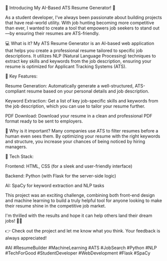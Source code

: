 🚀 Introducing My AI-Based ATS Resume Generator! 🚀

As a student developer, I've always been passionate about building projects that have real-world utility. With job hunting becoming more competitive than ever, I wanted to create a tool that empowers job seekers to stand out—by ensuring their resumes are ATS-friendly.

💻 What is it?
My ATS Resume Generator is an AI-based web application that helps you create a professional resume tailored to specific job descriptions. It utilizes NLP (Natural Language Processing) techniques to extract key skills and keywords from the job description, ensuring your resume is optimized for Applicant Tracking Systems (ATS).

📝 Key Features:

Resume Generation: Automatically generate a well-structured, ATS-compliant resume based on your personal details and job description.

Keyword Extraction: Get a list of key job-specific skills and keywords from the job description, which you can use to tailor your resume further.

PDF Download: Download your resume in a clean and professional PDF format ready to be sent to employers.

🌟 Why is it important?
Many companies use ATS to filter resumes before a human even sees them. By optimizing your resume with the right keywords and structure, you increase your chances of being noticed by hiring managers.

🔧 Tech Stack:

Frontend: HTML, CSS (for a sleek and user-friendly interface)

Backend: Python (with Flask for the server-side logic)

AI: SpaCy for keyword extraction and NLP tasks

This project was an exciting challenge, combining both front-end design and machine learning to build a truly helpful tool for anyone looking to make their resume shine in the competitive job market.

I'm thrilled with the results and hope it can help others land their dream jobs! 💼🌟

👉 Check out the project and let me know what you think. Your feedback is always appreciated!

#AI #ResumeBuilder #MachineLearning #ATS #JobSearch #Python #NLP #TechForGood #StudentDeveloper #WebDevelopment #Flask #SpaCy

